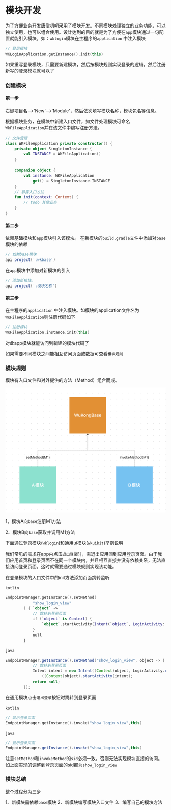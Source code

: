 
# 模块开发
 为了方便业务开发唐僧叨叨采用了模块开发。不同模块处理独立的业务功能，可以独立使用，也可以组合使用。设计达到的目的就是为了方便在`app`模块通过一句配置就能引入模块。如：`wklogin`模块在主程序的`application` 中注入模块
 ```kotlin
 // 登录模块
 WKLoginApplication.getInstance().init(this)
 ```
如果重写登录模块，只需要新建模块，然后按模块规则实现登录的逻辑，然后注册新写的登录模块就可以了

### 创建模块
#### 第一步

右键项目名-->'New'-->'Module'，然后依次填写模块名称，模块包名等信息。

根据模块业务，在模块中新建入口文件，如文件处理模块可命名`WkFileApplication`并在该文件中编写注册方法。
```kotlin
// 文件管理
class WKFileApplication private constructor() {
    private object SingletonInstance {
        val INSTANCE = WKFileApplication()
    }

    companion object {
        val instance: WKFileApplication
            get() = SingletonInstance.INSTANCE
    }
    // 暴露入口方法
    fun init(context: Context) {
        // todo 其他业务
    }
}
```
#### 第二步
依赖基础模块和`app`模块引入该模块。
在新模块的`build.gradle`文件中添加对`base`模块的依赖
```gradle
// 依赖base模块
api project(':wkbase')
```
在`app`模块中添加对新模块的引入
```gradle
// 添加新模块。
api project(':模块名称')
```
#### 第三步
在主程序的`application` 中注入模块。如模块的application文件名为`WKFileApplication`则注册代码如下
```kotlin
// 注册模块
WKFileApplication.instance.init(this)
```
对此app模块就能访问到新建的模块代码了

如果需要不同模块之间能相互访问页面或数据可查看`模块规则`

### 模块规则
模块有入口文件和对外提供的方法（Method）组合而成。

![](./module.png)

1、模块A向`base`注册M1方法

2、模块B向`base`获取并调用M1方法

下面通过登录模块(`wklogin`)和通用ui模块(`wkuikit`)举例说明

我们常见的需求在app内点击`退出登录`时，需退出应用回到应用登录页面。由于我们应用首页和登录页面不在同一个模块内，并且相互直接并没有依赖关系，无法直接访问登录页面。这时就需要通过模块规则实现该功能。

在登录模块的入口文件中的init方法添加页面跳转监听

`kotlin`
```kotlin
EndpointManager.getInstance().setMethod(
            "show_login_view"
        ) { `object` ->
            // 跳转到登录页面
            if (`object` is Context) {
                `object`.startActivity(Intent(`object`, LoginActivity::class.java))
            }
            null
        }
```
`java`
```java
EndpointManager.getInstance().setMethod("show_login_view", object -> {
            // 跳转到登录页面
            Intent intent = new Intent((Context)object, LoginActivity.class);
                ((Context)object).startActivity(intent);
            return null;
        });
```
在通用模块点击`退出登录`按钮时跳转到登录页面

`kotlin`
```kotlin
// 显示登录页面
EndpointManager.getInstance().invoke("show_login_view",this)
```
`java`
```java
// 显示登录页面
EndpointManager.getInstance().invoke("show_login_view",this)
```
注意`setMethod`和`invokeMethod`的`sid`必须一致，否则无法实现模块直接的访问。如上面实现的调整到登录页面的sid都为`show_login_view`

### 模块总结
整个过程分为三步

1、新模块需依赖`base`模块
2、新模块编写模块入口文件
3、编写自己的模块方法

